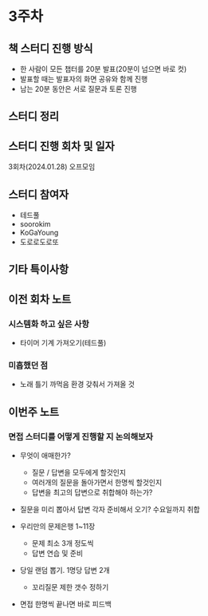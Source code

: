 # 3주차

## 책 스터디 진행 방식

- 한 사람이 모든 챕터를 20분 발표(20분이 넘으면 바로 컷)
- 발표할 때는 발표자의 화면 공유와 함께 진행
- 남는 20분 동안은 서로 질문과 토론 진행

## 스터디 정리

## 스터디 진행 회차 및 일자

3회차(2024.01.28) 오프모임

## 스터디 참여자

- 테드풀
- soorokim
- KoGaYoung
- 도로로도로또

## 기타 특이사항

## 이전 회차 노트

### 시스템화 하고 싶은 사항

- 타이머 기계 가져오기(테드풀)

### 미흡했던 점

- 노래 틀기 까먹음 환경 갖춰서 가져올 것

## 이번주 노트

### 면접 스터디를 어떻게 진행할 지 논의해보자

- 무엇이 애매한가?

  - 질문 / 답변을 모두에게 할것인지
  - 여러개의 질문을 돌아가면서 한명씩 할것인지
  - 답변을 최고의 답변으로 취합해야 하는가?

- 질문을 미리 뽑아서 답변 각자 준비해서 오기? 수요일까지 취합
- 우리만의 문제은행 1~11장
  - 문제 최소 3개 정도씩
  - 답변 연습 및 준비
- 당일 랜덤 뽑기. 1명당 답변 2개
  - 꼬리질문 제한 갯수 정하기
- 면접 한명씩 끝나면 바로 피드백
